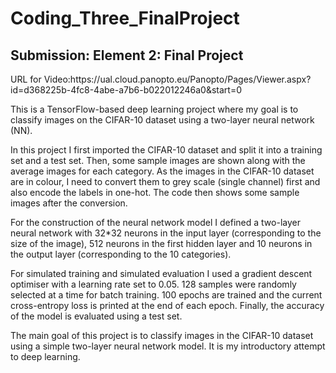 # Coding_Three_FinalProject
<h2>Submission: Element 2: Final Project</h2>
URL for Video:https://ual.cloud.panopto.eu/Panopto/Pages/Viewer.aspx?id=d368225b-4fc8-4abe-a7b6-b022012246a0&start=0

This is a TensorFlow-based deep learning project where my goal is to classify images on the CIFAR-10 dataset using a two-layer neural network (NN).

In this project I first imported the CIFAR-10 dataset and split it into a training set and a test set. Then, some sample images are shown along with the average images for each category. As the images in the CIFAR-10 dataset are in colour, I need to convert them to grey scale (single channel) first and also encode the labels in one-hot. The code then shows some sample images after the conversion.

For the construction of the neural network model I defined a two-layer neural network with 32*32 neurons in the input layer (corresponding to the size of the image), 512 neurons in the first hidden layer and 10 neurons in the output layer (corresponding to the 10 categories).

For simulated training and simulated evaluation I used a gradient descent optimiser with a learning rate set to 0.05. 128 samples were randomly selected at a time for batch training. 100 epochs are trained and the current cross-entropy loss is printed at the end of each epoch. Finally, the accuracy of the model is evaluated using a test set.

The main goal of this project is to classify images in the CIFAR-10 dataset using a simple two-layer neural network model. It is my introductory attempt to deep learning.
